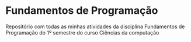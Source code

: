 # Fundamentos de Programação

 Repositório com todas as minhas atividades da disciplina Fundamentos de Programação do 1º semestre do curso Ciências da computação
